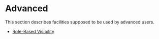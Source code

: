 # Advanced

This section describes facilities supposed to be used by advanced users.

- [Role-Based Visibility](role-based-visibility.md)